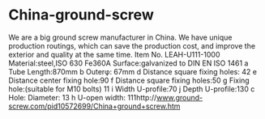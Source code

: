 China-ground-screw
==================

We are a big ground screw manufacturer in China. We have unique production routings, which can save the production cost, and improve the exterior and quality at the same time. Item No. LEAH-U111-1000 Material:steel,ISO 630 Fe360A Surface:galvanized to DIN EN ISO 1461 a Tube Length:870mm b Outerφ: 67mm d Distance square fixing holes: 42 e Distance center fixing hole:90 f Distance square fixing holes:50 g Fixing hole:(suitable for M10 bolts) 11 i Width U-profile:70 j Depth U-profile:130 c Hole: Diameter: 13 h U-open width: 111http://www.ground-screw.com/pid10572699/China+ground+screw.htm
